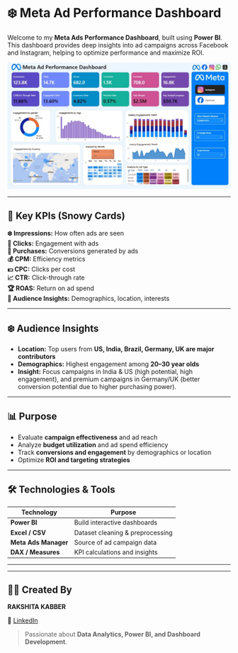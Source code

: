 # ❄️ Meta Ad Performance Dashboard

Welcome to my **Meta Ads Performance Dashboard**, built using **Power BI**. This dashboard provides deep insights into ad campaigns across Facebook and Instagram, helping to optimize performance and maximize ROI.

![Meta Ads Dashboard Preview](https://github.com/rakshita-kabber/Meta-Ad-Performance-Analysis/blob/main/Snapshot%20of%20the%20Dashboard.jpg?raw=true)

---

## 🌟 Key KPIs (Snowy Cards)

   **❄️ Impressions:** How often ads are seen                                                                                                                             
   **💙 Clicks:** Engagement with ads                                                                                                                                  
   **🛒 Purchases:** Conversions generated by ads                                                                                                                      
   **💰 CPM:** Efficiency metrics                                                                                                                                                     
   **💵 CPC:** Clicks per cost                                                                                                                                       
   **📈 CTR:** Click-through rate                                                                                                                                       
   **🏆 ROAS:** Return on ad spend                                                                                                                                        
   **👥 Audience Insights:** Demographics, location, interests 

---

## ❄️ Audience Insights

- **Location:** Top users from **US, India, Brazil, Germany, UK are major contributors**  
- **Demographics:** Highest engagement among **20–30 year olds**  
- **Insight:** Focus campaigns in India & US (high potential, high engagement), and premium campaigns in Germany/UK (better conversion potential due to higher purchasing power).  

---

## 📊 Purpose

- Evaluate **campaign effectiveness** and ad reach  
- Analyze **budget utilization** and ad spend efficiency  
- Track **conversions and engagement** by demographics or location  
- Optimize **ROI and targeting strategies**  

---

## 🛠 Technologies & Tools

| Technology | Purpose |
|------------|---------|
| **Power BI** | Build interactive dashboards |
| **Excel / CSV** | Dataset cleaning & preprocessing |
| **Meta Ads Manager** | Source of ad campaign data |
| **DAX / Measures** | KPI calculations and insights |

---

---

## 👩‍💻 Created By

**RAKSHITA KABBER**  

  🔗 [LinkedIn](https://www.linkedin.com/in/rakshitakabber)    

> Passionate about **Data Analytics, Power BI, and Dashboard Development**.




